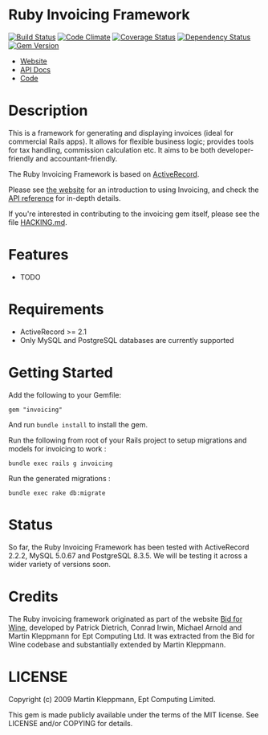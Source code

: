 Ruby Invoicing Framework
========================
[![Build Status](https://travis-ci.org/code-mancers/invoicing.png?branch=master)](https://travis-ci.org/code-mancers/invoicing)
[![Code Climate](https://codeclimate.com/github/code-mancers/invoicing.png)](https://codeclimate.com/github/code-mancers/invoicing)
[![Coverage Status](https://coveralls.io/repos/code-mancers/invoicing/badge.png)](https://coveralls.io/r/code-mancers/invoicing)
[![Dependency Status](https://gemnasium.com/code-mancers/invoicing.png)](https://gemnasium.com/code-mancers/invoicing)
[![Gem Version](https://badge.fury.io/rb/invoicing.png)](http://badge.fury.io/rb/invoicing)

* [Website](http://ept.github.com/invoicing/)
* [API Docs](http://rubydoc.info/github/ept/invoicing/frames/)
* [Code](http://github.com/ept/invoicing/)

# Description

This is a framework for generating and displaying invoices (ideal for
commercial Rails apps). It allows for flexible business logic; provides tools
for tax handling, commission calculation etc. It aims to be both
developer-friendly and accountant-friendly.

The Ruby Invoicing Framework is based on
[ActiveRecord](http://api.rubyonrails.org/classes/ActiveRecord/Base.html).

Please see [the website](http://ept.github.com/invoicing/) for an introduction
to using Invoicing, and check the
[API reference](http://invoicing.rubyforge.org/doc/) for in-depth details.

If you're interested in contributing to the invoicing gem itself, please see the file
[HACKING.md](http://github.com/ept/invoicing/blob/master/HACKING.md).

# Features

* TODO

# Requirements

* ActiveRecord >= 2.1
* Only MySQL and PostgreSQL databases are currently supported

# Getting Started

Add the following to your Gemfile:

    gem "invoicing"

And run `bundle install` to install the gem.

Run the following from root of your Rails project to setup migrations and models
for invoicing to work :

    bundle exec rails g invoicing

Run the generated migrations :

    bundle exec rake db:migrate

# Status

So far, the Ruby Invoicing Framework has been tested with ActiveRecord 2.2.2,
MySQL 5.0.67 and PostgreSQL 8.3.5. We will be testing it across a wider
variety of versions soon.

# Credits

The Ruby invoicing framework originated as part of the website
[Bid for Wine](http://www.bidforwine.co.uk), developed by Patrick Dietrich,
Conrad Irwin, Michael Arnold and Martin Kleppmann for Ept Computing Ltd.
It was extracted from the Bid for Wine codebase and substantially extended
by Martin Kleppmann. 

# LICENSE

Copyright (c) 2009 Martin Kleppmann, Ept Computing Limited.

This gem is made publicly available under the terms of the MIT license.
See LICENSE and/or COPYING for details.
